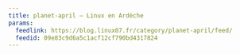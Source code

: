 ```yaml
---
title: planet-april – Linux en Ardèche
params:
  feedlink: https://blog.linux07.fr/category/planet-april/feed/
  feedid: 09e83c9d6a5c1acf12cf790bd4317824
---
```

